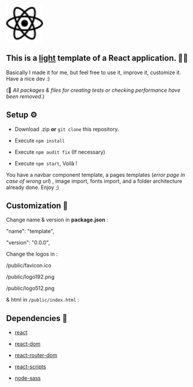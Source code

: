 
<img  src="https://raw.githubusercontent.com/Nekall/template-react-app/3035507c3f946c17474380f68871d910fd1422f7/src/assets/images/react.svg"  alt="react's logo"  width="100"  height="100">

  

## This is a <u>light</u> template of a React application. 🧚‍♂️

Basically I made it for me, but feel free to use it, improve it, customize it. Have a nice dev :)

(🧹 *All packages & files for creating tests or checking performance have been removed.*)

  

## Setup ⚙️

  

- Download .zip **or**  `git clone` this repository.

- Execute `npm install`

- Execute `npm audit fix` (If necessary)

- Execute `npm start`, Voilà !

  

You have a navbar component template, a pages templates (*error page in case of wrong url*) , image import, fonts import, and a folder architecture already done. Enjoy ;)

  

## Customization 🎨

  

Change name & version in **package.json** :

  

"name": "template",

"version": "0.0.0",

  
  

Change the logos in :

  

/public/favicon.ico

/public/logo192.png

/public/logo512.png

  

& html in `/public/index.html` :

  

<meta name="description" content="Web site created using create-react-app"/>

<title>React App</title>

  

## Dependencies 🧰

- [react](https://www.npmjs.com/package/react)

- [react-dom](https://www.npmjs.com/package/react-dom)

- [react-router-dom](https://www.npmjs.com/package/react-router-dom)

- [react-scripts](https://www.npmjs.com/package/react-scripts)

- [node-sass](https://www.npmjs.com/package/node-sass)

